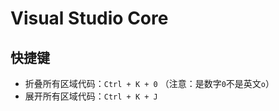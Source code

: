 # Visual Studio Core

## 快捷键

+ 折叠所有区域代码：`Ctrl + K + 0` （注意：是数字`0`不是英文`o`）
+ 展开所有区域代码：`Ctrl + K + J`